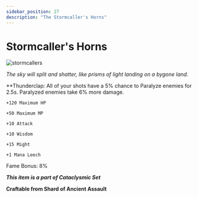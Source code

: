```yaml
---
sidebar_position: 27
description: "The Stormcaller's Horns"
---
```


# Stormcaller's Horns

![stormcallers](https://cdn.discordapp.com/attachments/1187552567295758487/1190508902861770772/Stormcallers_Horns.png?ex=65a20ed1&is=658f99d1&hm=eda6e5953b6c84b0d53b8c4843404493a756abdebd4969e978976146e0237689&)

<i>The sky will split and shatter, like prisms of light landing on a bygone land.</i>

**Thunderclap: All of your shots have a 5% chance to Paralyze enemies for 2.5s. Paralyzed enemies take 6% more damage.

    +120 Maximum HP
    
    +50 Maximum MP
    
    +10 Attack
    
    +10 Wisdom
    
    +15 Might
    
    +1 Mana Leech
    
Fame Bonus: 8%

***This item is a part of Cataclysmic Set***

**Craftable from Shard of Ancient Assault**
